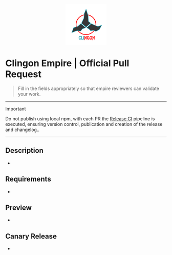 <p align="center">
  <img
    src="https://github.com/ipetinate/clingon/blob/main/doc/img/clingon.svg"
    alt="Clingon CLI logo" width="128"  style="display: block; margin: 0 auto;"
    />
</p>

# Clingon Empire | Official Pull Request

> Fill in the fields appropriately so that empire reviewers can validate your work.

---

> [!IMPORTANT]
> Do not publish using local npm, with each PR the [Release CI](https://github.com/ipetinate/clingon/actions/workflows/release.yml) pipeline is executed, ensuring version control, publication and creation of the release and changelog..

---

## Description

-

<!-- Add a description of the work done so that the Pull Request reviewer can better understand what was done, include as much detail as possible -->

## Requirements

-

<!-- Fill in the items made in the task, remembering that it is important to maintain the quality of the project, always try to fill in as much as you can, if it makes sense -->

## Preview

-

<!-- If possible, post a preview of the work done. It can be a short video, a screenshot, or text terminal output, whatever makes sense. -->

## Canary Release

-

<!-- This area is intended for auto-completion of the "auto" tool that will add the details of the NPM canary release here. Don't put anything after this section, "auto" always adds it to the end of the readme. -->
